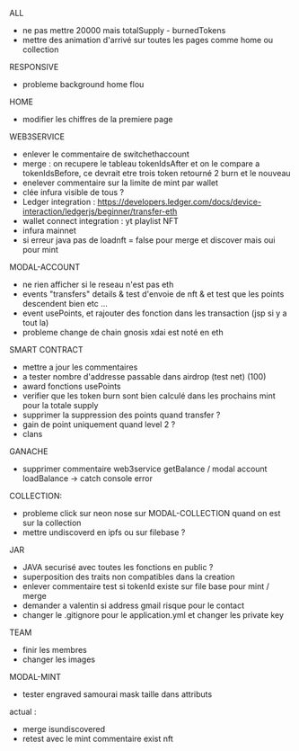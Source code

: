 ALL
- ne pas mettre 20000 mais totalSupply - burnedTokens
- mettre des animation d'arrivé sur toutes les pages comme home ou collection

RESPONSIVE
- probleme background home flou

HOME
- modifier les chiffres de la premiere page

WEB3SERVICE
- enlever le commentaire de switchethaccount
- merge : on recupere le tableau tokenIdsAfter et on le compare a tokenIdsBefore, ce devrait etre trois token retourné 2 burn et le nouveau
- enelever commentaire sur la limite de mint par wallet
- clée infura visible de tous ?
- Ledger integration : https://developers.ledger.com/docs/device-interaction/ledgerjs/beginner/transfer-eth
- wallet connect integration : yt playlist NFT
- infura mainnet
- si erreur java pas de loadnft = false pour merge et discover mais oui pour mint


MODAL-ACCOUNT
- ne rien afficher si le reseau n'est pas eth
- events "transfers" details & test d'envoie de nft & et test que les points descendent bien etc ...
- event usePoints, et rajouter des fonction dans les transaction (jsp si y a tout la)
- probleme change de chain gnosis xdai est noté en eth


SMART CONTRACT
- mettre a jour les commentaires
- a tester nombre d'addresse passable dans airdrop (test net) (100)
- award fonctions usePoints
- verifier que les token burn sont bien calculé dans les prochains mint pour la totale supply
- supprimer la suppression des points quand transfer ?
- gain de point uniquement quand level 2 ?
- clans


GANACHE
- supprimer commentaire web3service getBalance / modal account loadBalance -> catch console error


COLLECTION:
- probleme click sur neon nose sur MODAL-COLLECTION quand on est sur la collection
- mettre undiscoverd en ipfs ou sur filebase ?

JAR
- JAVA securisé avec toutes les fonctions en public ?
- superposition des traits non compatibles dans la creation
- enlever commentaire test si tokenId existe sur file base pour mint / merge
- demander a valentin si address gmail risque pour le contact
- changer le .gitignore pour le application.yml et changer les private key

TEAM
- finir les membres
- changer les images

MODAL-MINT
- tester engraved samourai mask taille dans attributs

actual :
- merge isundiscovered
- retest avec le mint commentaire exist nft